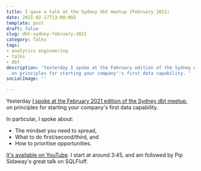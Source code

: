 ```yaml
---
title: I gave a talk at the Sydney dbt meetup (February 2021)
date: 2021-02-17T13:00:00Z
template: post
draft: false
slug: dbt-sydney-february-2021
category: Talks
tags:
- analytics engineering
- talks
- dbt
description: 'Yesterday I spoke at the February edition of the Sydney dbt meetup,
  on principles for starting your company''s first data capability. '
socialImage: ''

---
```

Yesterday [I spoke at the February 2021 edition of the Sydney dbt meetup](https://youtu.be/ZltzrTGD5Ms?t=223 "YouTube video"), on principles for starting your company's first data capability.

In particular, I spoke about:

* The mindset you need to spread,
* What to do first/second/third, and
* How to prioritise opportunities.

[It's available on YouTube](https://youtu.be/ZltzrTGD5Ms?t=223 "YouTube video"). I start at around 3:45, and am followed by Pip Sidaway's great talk on SQLFluff.